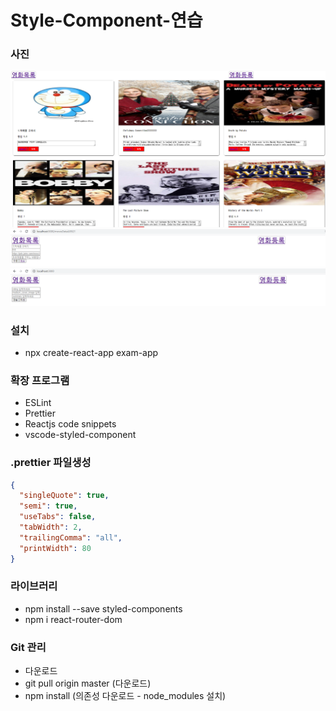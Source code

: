 # Style-Component-연습

### 사진

![list](./list.PNG)
![detail](./detail.PNG)
![insert](./insert.PNG)

### 설치

- npx create-react-app exam-app

### 확장 프로그램

- ESLint
- Prettier
- Reactjs code snippets
- vscode-styled-component

### .prettier 파일생성

```json
{
  "singleQuote": true,
  "semi": true,
  "useTabs": false,
  "tabWidth": 2,
  "trailingComma": "all",
  "printWidth": 80
}
```

### 라이브러리

- npm install --save styled-components
- npm i react-router-dom

### Git 관리

- 다운로드
- git pull origin master (다운로드)
- npm install (의존성 다운로드 - node_modules 설치)
